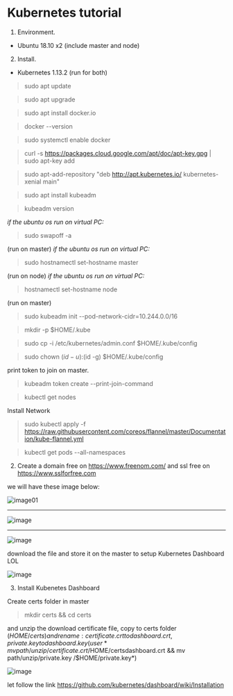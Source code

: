 # Kubernetes tutorial

1. Environment.
  - Ubuntu 18.10 x2 (include master and node)
2. Install.
  - Kubernetes 1.13.2
  (run for both)
  
  > sudo apt update 
  
  > sudo apt upgrade
  
  > sudo apt install docker.io
  
  > docker --version
  
  > sudo systemctl enable docker
  
  > curl -s https://packages.cloud.google.com/apt/doc/apt-key.gpg | sudo apt-key add
  
  > sudo apt-add-repository "deb http://apt.kubernetes.io/ kubernetes-xenial main"
  
  > sudo apt install kubeadm
  
  > kubeadm version
  
  *if the ubuntu os run on virtual PC:*
  
  > sudo swapoff -a
  
  (run on master)
  *if the ubuntu os run on virtual PC:*
  
  > sudo hostnamectl set-hostname master
  
  (run on node)
  *if the ubuntu os run on virtual PC:*
  > hostnamectl set-hostname node
  
   (run on master)
   
  > sudo kubeadm init --pod-network-cidr=10.244.0.0/16
  
  > mkdir -p $HOME/.kube
  
  > sudo cp -i /etc/kubernetes/admin.conf $HOME/.kube/config
  
  > sudo chown $(id -u):$(id -g) $HOME/.kube/config
  
   print token to join on master.
  
  > kubeadm token create --print-join-command
  
  > kubectl get nodes
  
  Install Network
  > sudo kubectl apply -f https://raw.githubusercontent.com/coreos/flannel/master/Documentation/kube-flannel.yml
  
  > kubectl get pods --all-namespaces
  
  2. Create a domain free on https://www.freenom.com/ and ssl free on https://www.sslforfree.com
  
  we will have these image below:
  
![image01](https://user-images.githubusercontent.com/47117818/51857573-31760d00-2365-11e9-9ee5-0801da12fa65.png)

--------------------------------------------------------------------------------------------------------------

![image](https://user-images.githubusercontent.com/47117818/51857768-acd7be80-2365-11e9-98ee-323e7ee77183.png)

--------------------------------------------------------------------------------------------------------------

![image](https://user-images.githubusercontent.com/47117818/51857826-d264c800-2365-11e9-8551-8f125074ac52.png)

download the file and store it on the master to setup Kubernetes Dashboard LOL

![image](https://user-images.githubusercontent.com/47117818/51857617-4b175480-2365-11e9-8e54-11893d895b78.png)

 3. Install Kubenetes Dashboard 
 
 Create certs folder in master
 
 > mkdir certs && cd certs
 

 
 and unzip the download certificate file, copy to certs folder ($HOME/certs) and rename : certificate.crt to dashboard.crt, private.key to dashboard.key ( user *mv path/unzip/certificate.crt /$HOME/certsdashboard.crt && mv path/unzip/private.key /$HOME/private.key*)
 
 
 ![image](https://user-images.githubusercontent.com/47117818/51858180-a4cc4e80-2366-11e9-88e1-9f7e364970f6.png)
  
 let follow the link https://github.com/kubernetes/dashboard/wiki/Installation
 
 
